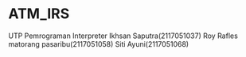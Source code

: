 # ATM_IRS
UTP Pemrograman Interpreter
Ikhsan Saputra(2117051037)
Roy Rafles matorang pasaribu(2117051058)
Siti Ayuni(2117051068)

